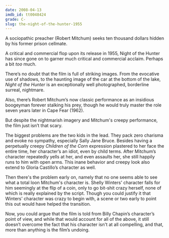 ```yaml
---
date: 2008-04-13
imdb_id: tt0048424
grade: C-
slug: the-night-of-the-hunter-1955
---
```


A sociopathic preacher (Robert Mitchum) seeks ten thousand dollars hidden by his former prison cellmate.

A critical and commercial flop upon its release in 1955, Night of the Hunter has since gone on to garner much critical and commercial acclaim. Perhaps a bit _too_ much.

There’s no doubt that the film is full of striking images. From the evocative use of shadows, to the haunting image of the car at the bottom of the lake, _Night of the Hunter_ is an exceptionally well photographed, borderline surreal, nightmare.

Also, there’s Robert Mitchum’s now classic performance as an insidious boogeyman forever stalking his prey, though he would truly master the role seven years later in Cape Fear (1962).

But despite the nightmarish imagery and Mitchum's creepy performance, the film just isn’t that scary.

The biggest problems are the two kids in the lead. They pack zero charisma and evoke no sympathy, especially Sally Jane Bruce. Besides having a perpetually creepy <span data-imdb-id="tt0087050">_Children of the Corn_</span> expression plastered to her face the entire time, her character’s an idiot, even by child terms. After Mitchum’s character repeatedly yells at her, and even assaults her, she still happily runs to him with open arms. This inane behavior and creepy look also extend to Gloria Castillo’s character as well.

Then there's the problem early on, namely that no one seems able to see what a total loon Mitchum's character is. Shelly Winters' character falls for him seemingly at the flip of a coin, only to go bit-shit crazy herself, none of which is really explained by the script. Though you could justify it that Winters' character was crazy to begin with, a scene or two early to point this out would have helped the transition.

Now, you could argue that the film is told from Billy Chapin’s character’s point of view, and while that would account for all of the above, it still doesn’t overcome the fact that his character isn't at all compelling, and that, more than anything is the film’s undoing.
